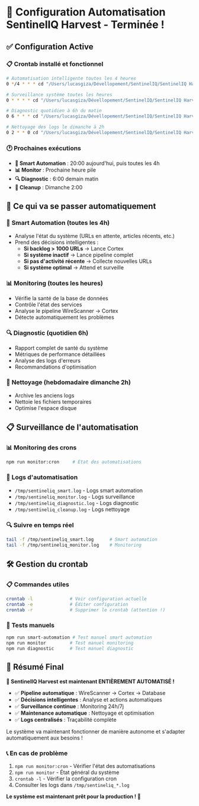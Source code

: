 # 🤖 Configuration Automatisation SentinelIQ Harvest - Terminée !

## ✅ **Configuration Active**

### 📋 **Crontab installé et fonctionnel**

```bash
# Automatisation intelligente toutes les 4 heures
0 */4 * * * cd "/Users/lucasgiza/Dévellopement/SentinelIQ/SentinelIQ Harvest " && npm run smart-automation

# Surveillance système toutes les heures
0 * * * * cd "/Users/lucasgiza/Dévellopement/SentinelIQ/SentinelIQ Harvest " && npm run monitor

# Diagnostic quotidien à 6h du matin
0 6 * * * cd "/Users/lucasgiza/Dévellopement/SentinelIQ/SentinelIQ Harvest " && npm run diagnostic

# Nettoyage des logs le dimanche à 2h
0 2 * * 0 cd "/Users/lucasgiza/Dévellopement/SentinelIQ/SentinelIQ Harvest " && npm run logs:clean
```

### 🕐 **Prochaines exécutions**

- **🤖 Smart Automation** : 20:00 aujourd'hui, puis toutes les 4h
- **📊 Monitor** : Prochaine heure pile
- **🔍 Diagnostic** : 6:00 demain matin
- **🧹 Cleanup** : Dimanche 2:00

## 🎯 **Ce qui va se passer automatiquement**

### 🤖 **Smart Automation (toutes les 4h)**

- Analyse l'état du système (URLs en attente, articles récents, etc.)
- Prend des décisions intelligentes :
  - **Si backlog > 1000 URLs** → Lance Cortex
  - **Si système inactif** → Lance pipeline complet
  - **Si pas d'activité récente** → Collecte nouvelles URLs
  - **Si système optimal** → Attend et surveille

### 📊 **Monitoring (toutes les heures)**

- Vérifie la santé de la base de données
- Contrôle l'état des services
- Analyse le pipeline WireScanner → Cortex
- Détecte automatiquement les problèmes

### 🔍 **Diagnostic (quotidien 6h)**

- Rapport complet de santé du système
- Métriques de performance détaillées
- Analyse des logs d'erreurs
- Recommandations d'optimisation

### 🧹 **Nettoyage (hebdomadaire dimanche 2h)**

- Archive les anciens logs
- Nettoie les fichiers temporaires
- Optimise l'espace disque

## 📋 **Surveillance de l'automatisation**

### 📊 **Monitoring des crons**

```bash
npm run monitor:cron     # État des automatisations
```

### 📁 **Logs d'automatisation**

- `/tmp/sentineliq_smart.log` - Logs smart automation
- `/tmp/sentineliq_monitor.log` - Logs surveillance
- `/tmp/sentineliq_diagnostic.log` - Logs diagnostic
- `/tmp/sentineliq_cleanup.log` - Logs nettoyage

### 🔍 **Suivre en temps réel**

```bash
tail -f /tmp/sentineliq_smart.log      # Smart automation
tail -f /tmp/sentineliq_monitor.log    # Monitoring
```

## 🛠️ **Gestion du crontab**

### 📋 **Commandes utiles**

```bash
crontab -l              # Voir configuration actuelle
crontab -e              # Éditer configuration
crontab -r              # Supprimer le crontab (attention !)
```

### 🔧 **Tests manuels**

```bash
npm run smart-automation # Test manuel smart automation
npm run monitor         # Test manuel monitoring
npm run diagnostic      # Test manuel diagnostic
```

## 🎉 **Résumé Final**

**🚀 SentinelIQ Harvest est maintenant ENTIÈREMENT AUTOMATISÉ !**

- ✅ **Pipeline automatique** : WireScanner → Cortex → Database
- ✅ **Décisions intelligentes** : Analyse et actions automatiques
- ✅ **Surveillance continue** : Monitoring 24h/7j
- ✅ **Maintenance automatique** : Nettoyage et optimisation
- ✅ **Logs centralisés** : Traçabilité complète

Le système va maintenant fonctionner de manière autonome et s'adapter automatiquement aux besoins !

### 📞 **En cas de problème**

1. `npm run monitor:cron` - Vérifier l'état des automatisations
2. `npm run monitor` - État général du système
3. `crontab -l` - Vérifier la configuration cron
4. Consulter les logs dans `/tmp/sentineliq_*.log`

**Le système est maintenant prêt pour la production ! 🎯**
